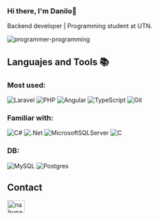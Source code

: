 ### Hi there, I'm Danilo👋

Backend developer | Programming student at UTN.

![programmer-programming](https://github.com/danilovukosich/danilovukosich/assets/86834937/4eb1bf0c-9396-4cc1-ae25-5d89627dbf0a)

## Languajes and Tools 📚
### Most used: 

![Laravel](https://img.shields.io/badge/laravel-%23FF2D20.svg?style=for-the-badge&logo=laravel&logoColor=white)  ![PHP](https://img.shields.io/badge/php-%23777BB4.svg?style=for-the-badge&logo=php&logoColor=white) ![Angular](https://img.shields.io/badge/angular-%23DD0031.svg?style=for-the-badge&logo=angular&logoColor=white) <img alt="TypeScript" src="https://img.shields.io/badge/typescript-%23007ACC.svg?style=for-the-badge&logo=typescript&logoColor=white"/> ![Git](https://img.shields.io/badge/git-%23F05033.svg?style=for-the-badge&logo=git&logoColor=white) 

### Familiar with:

![C#](https://img.shields.io/badge/c%23-%23239120.svg?style=for-the-badge&logo=c-sharp&logoColor=white)  ![.Net](https://img.shields.io/badge/.NET-5C2D91?style=for-the-badge&logo=.net&logoColor=white)  ![MicrosoftSQLServer](https://img.shields.io/badge/Microsoft%20SQL%20Server-CC2927?style=for-the-badge&logo=microsoft%20sql%20server&logoColor=white)  	![C](https://img.shields.io/badge/c-%2300599C.svg?style=for-the-badge&logo=c&logoColor=white) 

### DB:

![MySQL](https://img.shields.io/badge/mysql-4479A1.svg?style=for-the-badge&logo=mysql&logoColor=white) ![Postgres](https://img.shields.io/badge/postgres-%23316192.svg?style=for-the-badge&logo=postgresql&logoColor=white)


## Contact

<a href="https://linkedin.com/in/danilovukosich" target="blank"><img align="center" src="https://raw.githubusercontent.com/rahuldkjain/github-profile-readme-generator/master/src/images/icons/Social/linked-in-alt.svg" alt="nahupazos" height="30" width="40" /></a>




